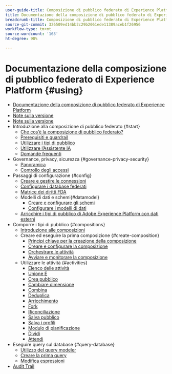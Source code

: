 ```yaml
---
user-guide-title: Composizione di pubblico federato di Experience Platform
title: Documentazione della composizione di pubblico federato di Experience Platform
breadcrumb-title: Composizione di pubblico federato di Experience Platform
source-git-commit: 326509ed14bb2c29b2061ede11389aceb1f26956
workflow-type: tm+mt
source-wordcount: '163'
ht-degree: 98%

---
```



# Documentazione della composizione di pubblico federato di Experience Platform {#using}

+ [Documentazione della composizione di pubblico federato di Experience Platform](home.md)
+ [Note sulla versione](start/release-notes.md)
+ [Note sulla versione](start/e-release-notes.md)
+ Introduzione alla composizione di pubblico federato {#start}
   + [Che cos’è la composizione di pubblico federato?](start/get-started.md)
   + [Prerequisiti e guardrail](start/access-prerequisites.md)
   + [Utilizzare i tipi di pubblico](start/audiences.md)
   + [Utilizzare l’Assistente IA](start/ai-assistant.md)
   + [Domande frequenti](start/faq.md)
+ Governance, privacy, sicurezza {#governance-privacy-security}
   + [Panoramica](./governance-privacy-security/home.md)
   + [Controllo degli accessi](governance-privacy-security/access-control.md)
+ Passaggi di configurazione {#config}
   + [Creare e gestire le connessioni](connections/connections.md)
   + [Configurare i database federati](connections/federated-db.md)
   + [Matrice dei diritti FDA](connections/fda-rights.md)
   + Modelli di dati e schemi{#datamodel}
      + [Creare e configurare gli schemi](customer/schemas.md)
      + [Configurare i modelli di dati](data-management/gs-models.md)
   + [Arricchire i tipi di pubblico di Adobe Experience Platform con dati esterni](connections/destinations.md)
+ Comporre i tipi di pubblico {#compositions}
   + [Introduzione alle composizioni](compositions/gs-compositions.md)
   + Creare ed eseguire la prima composizione {#create-composition}
      + [Principi chiave per la creazione della composizione](compositions/gs-composition-creation.md)
      + [Creare e configurare la composizione](compositions/create-composition.md)
      + [Orchestrare le attività](compositions/orchestrate-activities.md)
      + [Avviare e monitorare la composizione](compositions/start-monitor-composition.md)
   + Utilizzare le attività {#activities}
      + [Elenco delle attività](compositions/activities/about-activities.md)
      + [Unione E](compositions/activities/and-join.md)
      + [Crea pubblico](compositions/activities/build-audience.md)
      + [Cambiare dimensione](compositions/activities/change-dimension.md)
      + [Combina](compositions/activities/combine.md)
      + [Deduplica](compositions/activities/deduplication.md)
      + [Arricchimento](compositions/activities/enrichment.md)
      + [Fork](compositions/activities/fork.md)
      + [Riconciliazione](compositions/activities/reconciliation.md)
      + [Salva pubblico](compositions/activities/save-audience.md)
      + [Salva i profili](compositions/activities/save-profiles.md)
      + [Modulo di pianificazione](compositions/activities/scheduler.md)
      + [Dividi](compositions/activities/split.md)
      + [Attendi](compositions/activities/wait.md)
+ Eseguire query sul database {#query-database}
   + [Utilizzo del query modeler](query/query-modeler-overview.md)
   + [Creare la prima query](query/build-query.md)
   + [Modifica espressioni](query/expression-editor.md)
+ [Audit Trail](admin/audit-trail.md)


